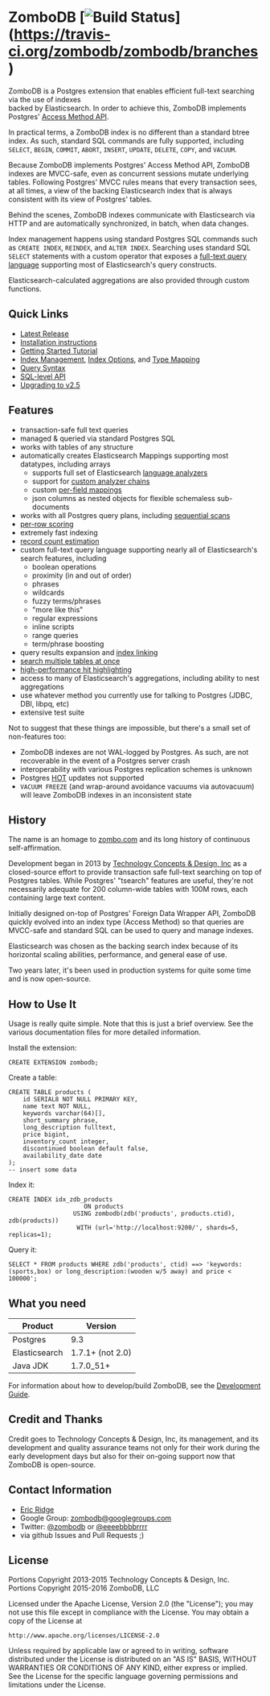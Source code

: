 # ZomboDB [![[Build Status](https://travis-ci.org/zombodb/zombodb/branches)](https://travis-ci.org/zombodb/zombodb.svg?branch=master)](https://travis-ci.org/zombodb/zombodb/branches)

ZomboDB is a Postgres extension that enables efficient full-text searching via the use of indexes  
backed by Elasticsearch.  In order to achieve this, ZomboDB implements Postgres' [Access Method API](http://www.postgresql.org/docs/9.3/static/indexam.html).

In practical terms, a ZomboDB index is no different than a standard btree index.  As such, standard SQL commands are fully supported, including `SELECT`, `BEGIN`, `COMMIT`, `ABORT`, `INSERT`, `UPDATE`, `DELETE`, `COPY`, and `VACUUM`.

Because ZomboDB implements Postgres' Access Method API, ZomboDB indexes are MVCC-safe, even as concurrent sessions mutate underlying tables.  Following Postgres' MVCC rules means that every transaction sees, at all times, a view of the backing Elasticsearch index that is always consistent with its view of Postgres' tables.

Behind the scenes, ZomboDB indexes communicate with Elasticsearch via HTTP and are automatically synchronized, in batch, when data changes.

Index management happens using standard Postgres SQL commands such as `CREATE INDEX`, `REINDEX`, and `ALTER INDEX`.  Searching uses standard SQL `SELECT` statements with a custom operator that exposes a [full-text query language](SYNTAX.md) supporting most of Elasticsearch's query constructs.

Elasticsearch-calculated aggregations are also provided through custom functions.


## Quick Links
   - [Latest Release](https://github.com/zombodb/zombodb/releases/latest)  
   - [Installation instructions](INSTALL.md)  
   - [Getting Started Tutorial](TUTORIAL.md)  
   - [Index Management](INDEX-MANAGEMENT.md), [Index Options](INDEX-OPTIONS.md), and [Type Mapping](TYPE-MAPPING.md)
   - [Query Syntax](SYNTAX.md)  
   - [SQL-level API](SQL-API.md)  
   - [Upgrading to v2.5](UPGRADING-TO-v2.5.md)

## Features

- transaction-safe full text queries
- managed & queried via standard Postgres SQL
- works with tables of any structure
- automatically creates Elasticsearch Mappings supporting most datatypes, including arrays
   - supports full set of Elasticsearch [language analyzers](https://www.elastic.co/guide/en/elasticsearch/reference/1.7/analysis-lang-analyzer.html)
   - support for [custom analyzer chains](TYPE-MAPPING.md)
   - custom [per-field mappings](TYPE-MAPPING.md)
   - json columns as nested objects for flexible schemaless sub-documents
- works with all Postgres query plans, including [sequential scans](SEQUENTIAL-SCAN-SUPPORT.md) 
- [per-row scoring](SQL-API.md#function-zdb_scoretable_name-regclass-ctid-tid-returns-float4)
- extremely fast indexing
- [record count estimation](SQL-API.md#function-zdb_estimate_counttable_name-regclass-query-text-returns-bigint)
- custom full-text query language supporting nearly all of Elasticsearch's search features, including
  - boolean operations
  - proximity (in and out of order)
  - phrases
  - wildcards
  - fuzzy terms/phrases
  - "more like this"
  - regular expressions
  - inline scripts
  - range queries
  - term/phrase boosting
- query results expansion and [index linking](INDEX-OPTIONS.md)
- [search multiple tables at once](SQL-API.md#function-zdb_multi_searchtable_names-regclass-user_identifiers-text-query-text-returns-setof-zdb_multi_search_response)
- [high-performance hit highlighting](SQL-API.md#function-zdb_highlighttable_name-regclass-es_query-text-where_clause-text-returns-set-of-zdb_highlight_response)
- access to many of Elasticsearch's aggregations, including ability to nest aggregations
- use whatever method you currently use for talking to Postgres (JDBC, DBI, libpq, etc)
- extensive test suite

Not to suggest that these things are impossible, but there's a small set of non-features too:

- ZomboDB indexes are not WAL-logged by Postgres.  As such, are not recoverable in the event of a Postgres server crash
- interoperability with various Postgres replication schemes is unknown
- Postgres [HOT](http://git.postgresql.org/gitweb/?p=postgresql.git;a=blob;f=src/backend/access/heap/README.HOT;hb=HEAD) updates not supported
- `VACUUM FREEZE` (and wrap-around avoidance vacuums via autovacuum) will leave ZomboDB indexes in an inconsistent state

## History

The name is an homage to [zombo.com](http://zombo.com/) and its long history of continuous self-affirmation. 

Development began in 2013 by [Technology Concepts & Design, Inc](http://www.tcdi.com) as a closed-source effort to provide transaction safe full-text searching on top of Postgres tables.  While Postgres' "tsearch" features are useful, they're not necessarily adequate for 200 column-wide tables with 100M rows, each containing large text content.

Initially designed on-top of Postgres' Foreign Data Wrapper API, ZomboDB quickly evolved into an index type (Access Method) so that queries are MVCC-safe and standard SQL can be used to query and manage indexes.

Elasticsearch was chosen as the backing search index because of its horizontal scaling abilities, performance, and general ease of use.

Two years later, it's been used in production systems for quite some time and is now open-source.


## How to Use It

Usage is really quite simple.  Note that this is just a brief overview.  See the various documentation files for more detailed information.

Install the extension:

```
CREATE EXTENSION zombodb;
```

Create a table:

```
CREATE TABLE products (
    id SERIAL8 NOT NULL PRIMARY KEY,
    name text NOT NULL,
    keywords varchar(64)[],
    short_summary phrase,
    long_description fulltext, 
    price bigint,
    inventory_count integer,
    discontinued boolean default false,
    availability_date date
);
-- insert some data
```

Index it:

```
CREATE INDEX idx_zdb_products 
                     ON products 
                  USING zombodb(zdb('products', products.ctid), zdb(products))
                   WITH (url='http://localhost:9200/', shards=5, replicas=1);
```

Query it:

```
SELECT * FROM products WHERE zdb('products', ctid) ==> 'keywords:(sports,box) or long_description:(wooden w/5 away) and price < 100000';
```


## What you need

Product       | Version 
---           | ---      
Postgres      | 9.3
Elasticsearch | 1.7.1+ (not 2.0)
Java JDK      | 1.7.0_51+

For information about how to develop/build ZomboDB, see the [Development Guide](DEVELOPER.md).

## Credit and Thanks

Credit goes to Technology Concepts & Design, Inc, its management, and its development and quality assurance teams not only for their work during the early development days but also for their on-going support now that ZomboDB is open-source.


## Contact Information

- [Eric Ridge](mailto:eebbrr@gmail.com)
- Google Group: [zombodb@googlegroups.com](mailto:zombodb@googlegroups.com)
- Twitter:  [@zombodb](https://twitter.com/zombodb) or [@eeeebbbbrrrr](https://twitter.com/eeeebbbbrrrr)
- via github Issues and Pull Requests ;)


## License

Portions Copyright 2013-2015 Technology Concepts & Design, Inc.  
Portions Copyright 2015-2016 ZomboDB, LLC

Licensed under the Apache License, Version 2.0 (the "License");
you may not use this file except in compliance with the License.
You may obtain a copy of the License at

    http://www.apache.org/licenses/LICENSE-2.0

Unless required by applicable law or agreed to in writing, software
distributed under the License is distributed on an "AS IS" BASIS,
WITHOUT WARRANTIES OR CONDITIONS OF ANY KIND, either express or implied.
See the License for the specific language governing permissions and
limitations under the License.

